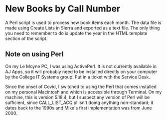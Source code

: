 # New Books by Call Number

A Perl script is used to process new book items each month. The data file is made using Create Lists in Sierra and exported as a text file. The only thing you need to remember to do is update the year in the HTML template section of the script.

## Note on using Perl

On my Le Moyne PC, I was using ActivePerl. It is not currently available in AJ Apps, so it will probably need to be installed directly on your computer by the College IT Systems group. Put in a ticket with the Service Desk.

Since the onset of Covid, I switched to using the Perl that comes installed on my personal Macintosh and which is accessible through Terminal. On my machine, this is version 5.18.4, but I suspect any version of Perl will be sufficient, since CALL_LIST_ACQ.pl isn't doing anything non-standard; it dates back to the 1990s and Mike's first implementation was from June 2000.
